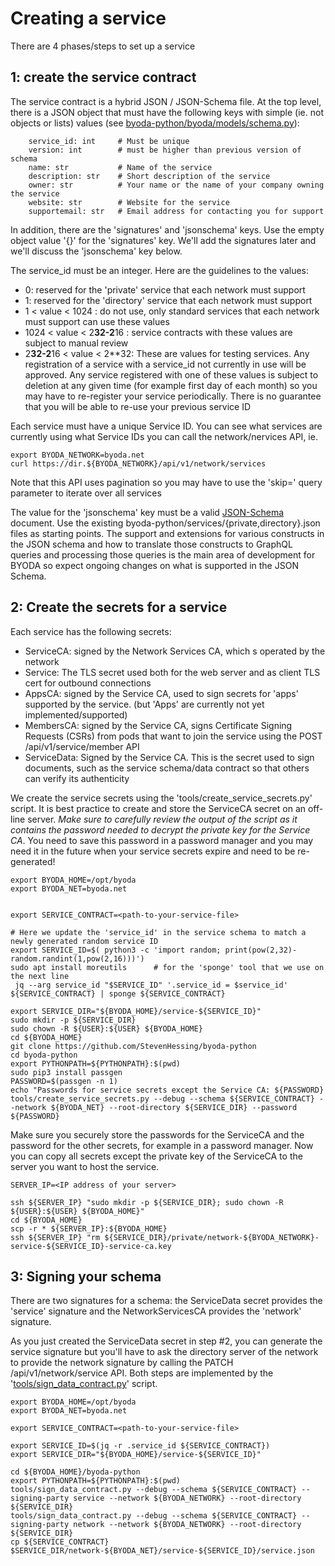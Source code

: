 # Creating a service

There are 4 phases/steps to set up a service

## 1: create the service contract

The service contract is a hybrid JSON / JSON-Schema file. At the top level, there is a JSON object that must have the following keys with simple (ie. not objects or lists) values (see [byoda-python/byoda/models/schema.py](https://github.com/StevenHessing/byoda-python/blob/users/stevenh/add_membership/byoda/models/schema.py)):

```
    service_id: int     # Must be unique
    version: int        # must be higher than previous version of schema
    name: str           # Name of the service
    description: str    # Short description of the service
    owner: str          # Your name or the name of your company owning the service
    website: str        # Website for the service
    supportemail: str   # Email address for contacting you for support
```

In addition, there are the 'signatures' and 'jsonschema' keys. Use the empty object value '{}' for the 'signatures' key. We'll add the signatures later and we'll discuss the 'jsonschema' key below.

The service_id must be an integer. Here are the guidelines to the values:
- 0: reserved for the 'private' service that each network must support
- 1: reserved for the 'directory' service that each network must support
- 1 < value < 1024 : do not use, only standard services that each network must support can use these values
- 1024 < value < 2**32-2**16 : service contracts with these values are subject to manual review
- 2**32-2**16 < value < 2**32: These are values for testing services. Any registration of a service with a service_id not currently in use will be approved. Any service registered with one of these values is subject to deletion at any given time (for example first day of each month) so you may have to re-register your service periodically. There is no guarantee that you will be able to re-use your previous service ID

Each service must have a unique Service ID. You can see what services are currently using what Service IDs you can call the network/nervices API, ie.

```
export BYODA_NETWORK=byoda.net
curl https://dir.${BYODA_NETWORK}/api/v1/network/services
```
Note that this API uses pagination so you may have to use the 'skip=<n>' query parameter to iterate over all services

The value for the 'jsonschema' key must be a valid [JSON-Schema](https://json-schema.org) document. Use the existing byoda-python/services/{private,directory}.json files as starting points. The support and extensions for various constructs in the JSON schema and how to translate those constructs to GraphQL queries and processing those queries is the main area of development for BYODA so expect ongoing changes on what is supported in the JSON Schema.

## 2: Create the secrets for a service

Each service has the following secrets:
- ServiceCA: signed by the Network Services CA, which s operated by the network
- Service: The TLS secret used both for the web server and as client TLS cert for outbound connections
- AppsCA: signed by the Service CA, used to sign secrets for 'apps' supported by the service. (but 'Apps' are currently not yet implemented/supported)
- MembersCA: signed by the Service CA, signs Certificate Signing Requests (CSRs) from pods that want to join the service using the POST /api/v1/service/member API
- ServiceData: Signed by the Service CA. This is the secret used to sign documents, such as the service schema/data contract so that others can verify its authenticity

We create the service secrets using the 'tools/create_service_secrets.py' script. It is best practice to create and store the ServiceCA secret on an off-line server. _*Make sure to carefully review the output of the script as it contains the password needed to decrypt the private key for the Service CA*_. You need to save this password in a password manager and you may need it in the future when your service secrets expire and need to be re-generated!

```
export BYODA_HOME=/opt/byoda
export BYODA_NET=byoda.net


export SERVICE_CONTRACT=<path-to-your-service-file>

# Here we update the 'service_id' in the service schema to match a newly generated random service ID
export SERVICE_ID=$( python3 -c 'import random; print(pow(2,32)-random.randint(1,pow(2,16)))')
sudo apt install moreutils      # for the 'sponge' tool that we use on the next line
 jq --arg service_id "$SERVICE_ID" '.service_id = $service_id' ${SERVICE_CONTRACT} | sponge ${SERVICE_CONTRACT}

export SERVICE_DIR="${BYODA_HOME}/service-${SERVICE_ID}"
sudo mkdir -p ${SERVICE_DIR}
sudo chown -R ${USER}:${USER} ${BYODA_HOME}
cd ${BYODA_HOME}
git clone https://github.com/StevenHessing/byoda-python
cd byoda-python
export PYTHONPATH=${PYTHONPATH}:$(pwd)
sudo pip3 install passgen
PASSWORD=$(passgen -n 1)
echo "Passwords for service secrets except the Service CA: ${PASSWORD}
tools/create_service_secrets.py --debug --schema ${SERVICE_CONTRACT} --network ${BYODA_NET} --root-directory ${SERVICE_DIR} --password ${PASSWORD}
```

Make sure you securely store the passwords for the ServiceCA and the password for the other secrets, for example in a password manager.
Now you can copy all secrets except the private key of the ServiceCA to the server you want to host the service.
```
SERVER_IP=<IP address of your server>

ssh ${SERVER_IP} "sudo mkdir -p ${SERVICE_DIR}; sudo chown -R ${USER}:${USER} ${BYODA_HOME}"
cd ${BYODA_HOME}
scp -r * ${SERVER_IP}:${BYODA_HOME}
ssh ${SERVER_IP} "rm ${SERVICE_DIR}/private/network-${BYODA_NETWORK}-service-${SERVICE_ID}-service-ca.key
```

## 3: Signing your schema

There are two signatures for a schema: the ServiceData secret provides the 'service' signature and the NetworkServicesCA provides the 'network' signature.

As you just created the ServiceData secret in step #2, you can generate the service signature but you'll have to ask the directory server of the network to provide the network signature by calling the PATCH /api/v1/network/service API. Both steps are implemented by the '[tools/sign_data_contract.py](https://github.com/StevenHessing/byoda-python/blob/master/tools/sign_data_contract.py)' script.

```
export BYODA_HOME=/opt/byoda
export BYODA_NET=byoda.net

export SERVICE_CONTRACT=<path-to-your-service-file>

export SERVICE_ID=$(jq -r .service_id ${SERVICE_CONTRACT})
export SERVICE_DIR="${BYODA_HOME}/service-${SERVICE_ID}"

cd ${BYODA_HOME}/byoda-python
export PYTHONPATH=${PYTHONPATH}:$(pwd)
tools/sign_data_contract.py --debug --schema ${SERVICE_CONTRACT} --signing-party service --network ${BYODA_NETWORK} --root-directory ${SERVICE_DIR}
tools/sign_data_contract.py --debug --schema ${SERVICE_CONTRACT} --signing-party network --network ${BYODA_NETWORK} --root-directory ${SERVICE_DIR}
cp ${SERVICE_CONTRACT} $SERVICE_DIR/network-${BYODA_NET}/service-${SERVICE_ID}/service.json